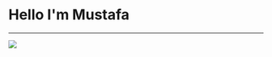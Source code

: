 ###

<h1>Hello I'm Mustafa</h1>
<hr/>
<img src="https://scontent.cdninstagram.com/v/t51.29350-15/350554304_173736222328302_1289603993687416816_n.webp?stp=dst-jpg_e35&efg=eyJ2ZW5jb2RlX3RhZyI6ImltYWdlX3VybGdlbi45NjB4MTIwMC5zZHIuZjI5MzUwIn0&_nc_ht=scontent.cdninstagram.com&_nc_cat=106&_nc_ohc=bwxcmJ4khkEAb4EL5aH&edm=APs17CUBAAAA&ccb=7-5&ig_cache_key=MzExNTUxMDY3MDkxMjk2MzcxNw%3D%3D.2-ccb7-5&oh=00_AfCw12ZHKTNwT2CW1GC4vxENOsTpjJsmZKJPVUkoSZ5Tvg&oe=6623AC30&_nc_sid=10d13b"/>
